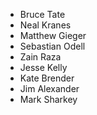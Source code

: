 - Bruce Tate
- Neal Kranes
- Matthew Gieger
- Sebastian Odell
- Zain Raza
- Jesse Kelly
- Kate Brender
- Jim Alexander
- Mark Sharkey

